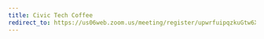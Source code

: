 ```yaml
---
title: Civic Tech Coffee
redirect_to: https://us06web.zoom.us/meeting/register/upwrfuipqzkuGtw6XqIkozQcvGJY1DFJbe5c
---
```

